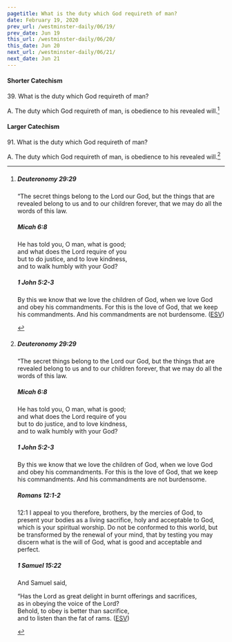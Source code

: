 ```yaml
---
pagetitle: What is the duty which God requireth of man?
date: February 19, 2020
prev_url: /westminster-daily/06/19/
prev_date: Jun 19
this_url: /westminster-daily/06/20/
this_date: Jun 20
next_url: /westminster-daily/06/21/
next_date: Jun 21
---
```


#### Shorter Catechism

39\. What is the duty which God requireth of man?

A. The duty which God requireth of man, is obedience to his revealed will.[^fnref:wsc1]


[^fnref:wsc1]: <div class="esv"><h5>Deuteronomy 29:29</h5> <div class="esv-text"><p id="p05029029.01-1">&#8220;The secret things belong to the <span class="small-caps">Lord</span> our God, but the things that are revealed belong to us and to our children forever, that we may do all the words of this law.</p> </div><h5>Micah 6:8</h5> <div class="esv-text"><div class="block-indent"> <p class="line-group" id="p33006008.01-2">He has told you, O man, what is good;<br /> <span class="indent"></span>and what does the <span class="small-caps">Lord</span> require of you<br /> but to do justice, and to love kindness,<br /> <span class="indent"></span>and to walk humbly with your God?</p> </div> </div><h5>1 John 5:2-3</h5> <div class="esv-text"><p id="p62005002.01-3">By this we know that we love the children of God, when we love God and obey his commandments. For this is the love of God, that we keep his commandments. And his commandments are not burdensome.  (<a href="http://www.esv.org" class="copyright">ESV</a>)</p> </div> </div>


#### Larger Catechism

91\. What is the duty which God requireth of man?

A. The duty which God requireth of man, is obedience to his revealed will.[^fnref:wlc1]


[^fnref:wlc1]: <div class="esv"><h5>Deuteronomy 29:29</h5> <div class="esv-text"><p id="p05029029.01-1">&#8220;The secret things belong to the <span class="small-caps">Lord</span> our God, but the things that are revealed belong to us and to our children forever, that we may do all the words of this law.</p> </div><h5>Micah 6:8</h5> <div class="esv-text"><div class="block-indent"> <p class="line-group" id="p33006008.01-2">He has told you, O man, what is good;<br /> <span class="indent"></span>and what does the <span class="small-caps">Lord</span> require of you<br /> but to do justice, and to love kindness,<br /> <span class="indent"></span>and to walk humbly with your God?</p> </div> </div><h5>1 John 5:2-3</h5> <div class="esv-text"><p id="p62005002.01-3">By this we know that we love the children of God, when we love God and obey his commandments. For this is the love of God, that we keep his commandments. And his commandments are not burdensome.</p> </div><h5>Romans 12:1-2</h5> <div class="esv-text"> <p id="p45012001.04-4"><span class="chapter-num" id="v45012001-4">12:1&nbsp;</span>I appeal to you therefore, brothers, by the mercies of God, to present your bodies as a living sacrifice, holy and acceptable to God, which is your spiritual worship. Do not be conformed to this world, but be transformed by the renewal of your mind, that by testing you may discern what is the will of God, what is good and acceptable and perfect.</p> </div><h5>1 Samuel 15:22</h5> <div class="esv-text"><p id="p09015022.01-5">And Samuel said,</p> <div class="block-indent"> <p class="line-group" id="p09015022.04-5">&#8220;Has the <span class="small-caps">Lord</span> as great delight in burnt offerings and sacrifices,<br /> <span class="indent"></span>as in obeying the voice of the <span class="small-caps">Lord</span>?<br /> Behold, to obey is better than sacrifice,<br /> <span class="indent"></span>and to listen than the fat of rams.  (<a href="http://www.esv.org" class="copyright">ESV</a>)</p> </div> </div> </div>

